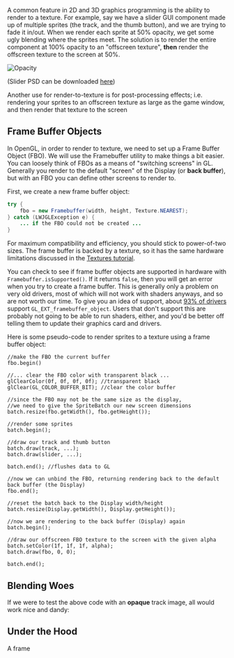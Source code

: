 A common feature in 2D and 3D graphics programming is the ability to render to a texture. For example, say we have a slider GUI component made up of multiple sprites (the track, and the thumb button), and we are trying to fade it in/out. When we render each sprite at 50% opacity, we get some ugly blending where the sprites meet. The solution is to render the entire component at 100% opacity to an "offscreen texture", **then** render the offscreen texture to the screen at 50%.

![Opacity](http://i.imgur.com/RsM5G.png)

(Slider PSD can be downloaded [here](http://files.pixelsdaily.com/download/id/2950))

Another use for render-to-texture is for post-processing effects; i.e. rendering your sprites to an offscreen texture as large as the game window, and then render that texture to the screen 

## Frame Buffer Objects

In OpenGL, in order to render to texture, we need to set up a Frame Buffer Object (FBO). We will use the Framebuffer utility to make things a bit easier. You can loosely think of FBOs as a means of "switching screens" in GL. Generally you render to the default "screen" of the Display (or **back buffer**), but with an FBO you can define other screens to render to. 

First, we create a new frame buffer object:
```java
try {
	fbo = new Framebuffer(width, height, Texture.NEAREST);
} catch (LWJGLException e) {
	... if the FBO could not be created ...
}
```

For maximum compatibility and efficiency, you should stick to power-of-two sizes. The frame buffer is backed by a texture, so it has the same hardware limitations discussed in the [Textures tutorial](Textures#wiki-HardwareLimitations).

You can check to see if frame buffer objects are supported in hardware with `Framebuffer.isSupported()`. If it returns `false`, then you will get an error when you try to create a frame buffer. This is generally only a problem on very old drivers, most of which will not work with shaders anyways, and so are not worth our time. To give you an idea of support, about [93% of drivers](http://feedback.wildfiregames.com/report/opengl/) support `GL_EXT_framebuffer_object`. Users that don't support this are probably not going to be able to run shaders, either, and you'd be better off telling them to update their graphics card and drivers.

Here is some pseudo-code to render sprites to a texture using a frame buffer object:

```
//make the FBO the current buffer
fbo.begin()

//... clear the FBO color with transparent black ...
glClearColor(0f, 0f, 0f, 0f); //transparent black
glClear(GL_COLOR_BUFFER_BIT); //clear the color buffer

//since the FBO may not be the same size as the display, 
//we need to give the SpriteBatch our new screen dimensions
batch.resize(fbo.getWidth(), fbo.getHeight());

//render some sprites 
batch.begin();

//draw our track and thumb button
batch.draw(track, ...);
batch.draw(slider, ...);

batch.end(); //flushes data to GL

//now we can unbind the FBO, returning rendering back to the default back buffer (the Display)
fbo.end();

//reset the batch back to the Display width/height
batch.resize(Display.getWidth(), Display.getHeight());

//now we are rendering to the back buffer (Display) again
batch.begin();

//draw our offscreen FBO texture to the screen with the given alpha
batch.setColor(1f, 1f, 1f, alpha);
batch.draw(fbo, 0, 0);

batch.end();
```

## Blending Woes

If we were to test the above code with an **opaque** track image, all would work nice and dandy:


## Under the Hood

A frame